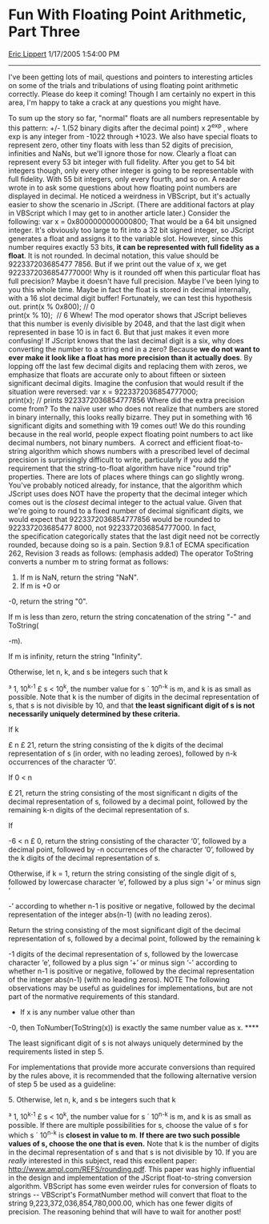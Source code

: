# Fun With Floating Point Arithmetic, Part Three

[Eric Lippert](https://social.msdn.microsoft.com/profile/Eric%20Lippert) 1/17/2005 1:54:00 PM

-----

I've been getting lots of mail, questions and pointers to interesting articles on some of the trials and tribulations of using floating point arithmetic correctly. Please do keep it coming\! Though I am certainly no expert in this area, I'm happy to take a crack at any questions you might have.

To sum up the story so far, "normal" floats are all numbers representable by this pattern: +/- 1.(52 binary digits after the decimal point) x 2<sup>exp</sup> , where exp is any integer from -1022 through +1023. We also have special floats to represent zero, other tiny floats with less than 52 digits of precision, infinities and NaNs, but we'll ignore those for now. Clearly a float can represent every 53 bit integer with full fidelity. After you get to 54 bit integers though, only every other integer is going to be representable with full fidelity. With 55 bit integers, only every fourth, and so on. A reader wrote in to ask some questions about how floating point numbers are displayed in decimal. He noticed a weirdness in VBScript, but it's actually easier to show the scenario in JScript. (There are additional factors at play in VBScript which I may get to in another article later.) Consider the following: var x = 0x8000000000000800; That would be a 64 bit unsigned integer. It's obviously too large to fit into a 32 bit signed integer, so JScript generates a float and assigns it to the variable slot. However, since this number requires exactly 53 bits, **it can be represented with full fidelity as a float**. It is not rounded. In decimal notation, this value should be 922337203685477 7856. But if we print out the value of x, we get 9223372036854777000\! Why is it rounded off when this particular float has full precision? Maybe it doesn't have full precision. Maybe I've been lying to you this whole time. Maybe in fact the float is stored in decimal internally, with a 16 slot decimal digit buffer\! Fortunately, we can test this hypothesis out. print(x % 0x800); // 0  
print(x % 10);  // 6 Whew\! The mod operator shows that JScript believes that this number is evenly divisible by 2048, and that the last digit when represented in base 10 is in fact 6. But that just makes it even more confusing\! If JScript knows that the last decimal digit is a six, why does converting the number to a string end in a zero? Because **we do not want to ever make it look like a float has more precision than it actually does**. By lopping off the last few decimal digits and replacing them with zeros, we emphasize that floats are accurate only to about fifteen or sixteen significant decimal digits. Imagine the confusion that would result if the situation were reversed: var x = 9223372036854777000;  
print(x); // prints 9223372036854777856 Where did the extra precision come from? To the naïve user who does not realize that numbers are stored in binary internally, this looks really bizarre. They put in something with 16 significant digits and something with 19 comes out\! We do this rounding because in the real world, people expect floating point numbers to act like decimal numbers, not binary numbers.  A correct and efficient float-to-string algorithm which shows numbers with a prescribed level of decimal precision is surprisingly difficult to write, particularly if you add the requirement that the string-to-float algorithm have nice "round trip" properties. There are lots of places where things can go slightly wrong. You've probably noticed already, for instance, that the algorithm which JScript uses does NOT have the property that the decimal integer which comes out is the *closest* decimal integer to the actual value. Given that we're going to round to a fixed number of decimal significant digits, we would expect that 9223372036854777856 would be rounded to 922337203685477 8000, not 9223372036854777000. In fact, the specification categorically states that the last digit need not be correctly rounded, because doing so is a pain. Section 9.8.1 of ECMA specification 262, Revision 3 reads as follows: (emphasis added) The operator ToString converts a number m to string format as follows:

1.  If m is NaN, return the string "NaN".
2.  If m is +0 or

\-0, return the string "0".

If m is less than zero, return the string concatenation of the string "-" and ToString(

\-m).

If m is infinity, return the string "Infinity".

Otherwise, let n, k, and s be integers such that k

³ 1, 10<sup>k-1</sup> £ s \< 10<sup>k</sup>, the number value for s ´ 10<sup>n-k</sup> is m, and k is as small as possible. Note that k is the number of digits in the decimal representation of s, that s is not divisible by 10, and that **the least significant digit of s is not necessarily uniquely determined by these criteria.**

If k

£ n £ 21, return the string consisting of the k digits of the decimal representation of s (in order, with no leading zeroes), followed by n-k occurrences of the character ‘0’.

If 0 \< n

£ 21, return the string consisting of the most significant n digits of the decimal representation of s, followed by a decimal point, followed by the remaining k-n digits of the decimal representation of s.

If

\-6 \< n £ 0, return the string consisting of the character ‘0’, followed by a decimal point, followed by -n occurrences of the character ‘0’, followed by the k digits of the decimal representation of s.

Otherwise, if k = 1, return the string consisting of the single digit of s, followed by lowercase character ‘e’, followed by a plus sign ‘+’ or minus sign ‘

\-’ according to whether n-1 is positive or negative, followed by the decimal representation of the integer abs(n-1) (with no leading zeros).

Return the string consisting of the most significant digit of the decimal representation of s, followed by a decimal point, followed by the remaining k

\-1 digits of the decimal representation of s, followed by the lowercase character ‘e’, followed by a plus sign ‘+’ or minus sign ‘-’ according to whether n-1 is positive or negative, followed by the decimal representation of the integer abs(n-1) (with no leading zeros). NOTE The following observations may be useful as guidelines for implementations, but are not part of the normative requirements of this standard.

  - If x is any number value other than

\-0, then ToNumber(ToString(x)) is exactly the same number value as x. ****

The least significant digit of s is not always uniquely determined by the requirements listed in step 5.

For implementations that provide more accurate conversions than required by the rules above, it is recommended that the following alternative version of step 5 be used as a guideline:

5\. Otherwise, let n, k, and s be integers such that k

³ 1, 10<sup>k-1</sup> £ s \< 10<sup>k</sup>, the number value for s ´ 10<sup>n-k</sup> is m, and k is as small as possible. If there are multiple possibilities for s, choose the value of s for which s ´ 10<sup>n-k</sup> is **closest in value to m**. **If there are two such possible values of s, choose the one that is even.** Note that k is the number of digits in the decimal representation of s and that s is not divisible by 10. If you are *really* interested in this subject, read this excellent paper: <http://www.ampl.com/REFS/rounding.pdf>. This paper was highly influential in the design and implementation of the JScript float-to-string conversion algorithm. VBScript has some even weirder rules for conversion of floats to strings -- VBScript's FormatNumber method will convert that float to the string 9,223,372,036,854,780,000.00, which has one fewer digits of precision. The reasoning behind that will have to wait for another post\!

